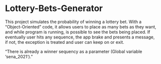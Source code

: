 # Lottery-Bets-Generator

This project simulates the probability of winning a lottery bet. With a “Object-Oriented” code, it allows users to place as many bets as they want, and while program is running, is possible to see the bets being placed. If eventually user hits any sequence, the app brake and presents a message, if not, the exception is treated and user can keep on or exit.

“There is already a winner sequency as a parameter (Global variable ‘sena_2021’).”
